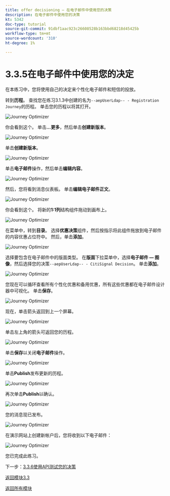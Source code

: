 ```yaml
---
title: offer decisioning — 在电子邮件中使用您的决策
description: 在电子邮件中使用您的决策
kt: 5342
doc-type: tutorial
source-git-commit: 91dbf1aac923c26608528b163bbd68218d45425b
workflow-type: tm+mt
source-wordcount: '310'
ht-degree: 1%

---
```


# 3.3.5在电子邮件中使用您的决定

在本练习中，您将使用自己的决定来个性化电子邮件和短信的投放。

转到&#x200B;**历程**。 查找您在练习3.1.3中创建的名为`--aepUserLdap-- - Registration Journey`的历程。 单击您的历程以将其打开。

![Journey Optimizer](./images/emailoffer1.png)

你会看到这个。 单击&#x200B;**...更多**，然后单击&#x200B;**创建新版本**。

![Journey Optimizer](./images/journey1.png)

单击&#x200B;**创建新版本**。

![Journey Optimizer](./images/journey2.png)

单击&#x200B;**电子邮件**&#x200B;操作，然后单击&#x200B;**编辑内容**。

![Journey Optimizer](./images/journey3.png)

然后，您将看到消息仪表板。 单击&#x200B;**编辑电子邮件正文**。

![Journey Optimizer](./images/emailoffer2.png)

你会看到这个。 将新的&#x200B;**1:1列**&#x200B;结构组件拖动到画布上。

![Journey Optimizer](./images/emailoffer6.png)

在菜单中，转到&#x200B;**目录**。 选择&#x200B;**优惠决策**&#x200B;组件，然后按指示将此组件拖放到电子邮件的内容优惠占位符中。 然后，单击&#x200B;**添加**。

![Journey Optimizer](./images/emailoffer7.png)

选择要包含在电子邮件中的版面类型。 在&#x200B;**版面**&#x200B;下拉菜单中，选择&#x200B;**电子邮件 — 图像**，然后选择您的决策`--aepUserLdap-- - CitiSignal Decision`。 单击&#x200B;**添加**。

![Journey Optimizer](./images/emailoffer8.png)

您现在可以循环查看所有个性化优惠和备用优惠，所有这些优惠都在电子邮件设计器中可视化。 单击&#x200B;**保存**。

![Journey Optimizer](./images/emailoffer9.png)

现在，单击箭头返回到上一个屏幕。

![Journey Optimizer](./images/emailoffer13.png)

单击左上角的箭头可返回您的历程。

![Journey Optimizer](./images/emailoffer14.png)

单击&#x200B;**保存**&#x200B;以关闭&#x200B;**电子邮件**&#x200B;操作。

![Journey Optimizer](./images/emailoffer14a.png)

单击&#x200B;**Publish**&#x200B;发布更新的历程。

![Journey Optimizer](./images/emailoffer14b.png)

再次单击&#x200B;**Publish**&#x200B;以确认。

![Journey Optimizer](./images/emailoffer15.png)

您的消息现已发布。

![Journey Optimizer](./images/emailoffer16.png)

在演示网站上创建新帐户后，您将收到以下电子邮件：

![Journey Optimizer](./images/emailoffer17.png)

您已完成此练习。

下一步：[3.3.6使用API测试您的决策](./ex6.md)

[返回模块3.3](./offer-decisioning.md)

[返回所有模块](./../../../overview.md)
